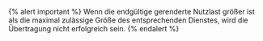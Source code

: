 {% alert important %}
Wenn die endgültige gerenderte Nutzlast größer ist als die maximal zulässige Größe des entsprechenden Dienstes, wird die Übertragung nicht erfolgreich sein.
{% endalert %}